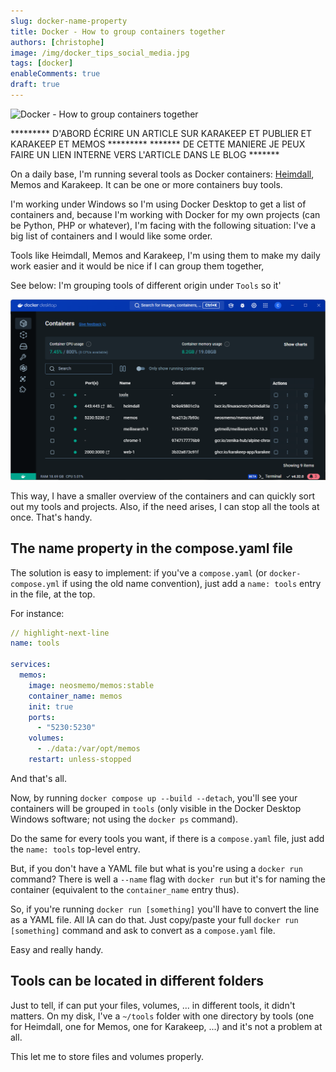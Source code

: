 ```yaml
---
slug: docker-name-property
title: Docker - How to group containers together
authors: [christophe]
image: /img/docker_tips_social_media.jpg
tags: [docker]
enableComments: true
draft: true
---
```

![Docker - How to group containers together](/img/docker_tips_banner.jpg)

********* D'ABORD ÉCRIRE UN ARTICLE SUR KARAKEEP ET PUBLIER ET KARAKEEP ET MEMOS *********
******* DE CETTE MANIERE JE PEUX FAIRE UN LIEN INTERNE VERS L'ARTICLE DANS LE BLOG *******

<!-- cspell:ignore Karakeep,neosmemo,heimdall -->

On a daily base, I'm running several tools as Docker containers: [Heimdall](blog/2025/02/01/heimdall-dashboard/index.md), Memos and Karakeep. It can be one or more containers buy tools.

I'm working under Windows so I'm using Docker Desktop to get a list of containers and, because I'm working with Docker for my own projects (can be Python, PHP or whatever), I'm facing with the following situation: I've a big list of containers and I would like some order.

Tools like Heimdall, Memos and Karakeep, I'm using them to make my daily work easier and it would be nice if I can group them together,

<!-- truncate -->

See below: I'm grouping tools of different origin under `Tools` so it'

![Grouping tools](./images/grouping_tools.png)

This way, I have a smaller overview of the containers and can quickly sort out my tools and projects.  Also, if the need arises, I can stop all the tools at once. That's handy.

## The name property in the compose.yaml file

The solution is easy to implement: if you've a `compose.yaml` (or `docker-compose.yml` if using the old name convention), just add a `name: tools` entry in the file, at the top.

For instance:

```yaml
// highlight-next-line
name: tools

services:
  memos:
    image: neosmemo/memos:stable
    container_name: memos
    init: true
    ports:
      - "5230:5230"
    volumes:
      - ./data:/var/opt/memos
    restart: unless-stopped
```

And that's all.

Now, by running `docker compose up --build --detach`, you'll see your containers will be grouped in `tools` (only visible in the Docker Desktop Windows software; not using the `docker ps` command).

Do the same for every tools you want, if there is a `compose.yaml` file, just add the `name: tools` top-level entry.

But, if you don't have a YAML file but what is you're using a `docker run` command? There is well a `--name` flag with `docker run` but it's for naming the container (equivalent to the `container_name` entry thus).

So, if you're running `docker run [something]` you'll have to convert the line as a YAML file. All IA can do that. Just copy/paste your full `docker run [something]` command and ask to convert as a `compose.yaml` file.

Easy and really handy.

## Tools can be located in different folders

Just to tell, if can put your files, volumes, ... in different tools, it didn't matters. On my disk, I've a `~/tools` folder with one directory by tools (one for Heimdall, one for Memos, one for Karakeep, ...) and it's not a problem at all.

This let me to store files and volumes properly.
